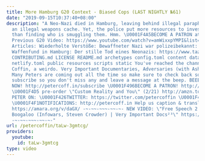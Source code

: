 ```yaml
---
title: More Hamburg G20 Context - Biased Cops (LAST NIGHTLY №61)
date: "2019-09-15T10:37:40+08:00"
description: "A Neo-Nazi died in Hamburg, leaving behind illegal paraphernalia and
  an illegal weapons cache. Yet, the police put more resources to investigating protesters
  than finding who is smuggling them. Hmm. \U0001F4A5BECOME A PATRON at http://patreon.com/petercoffin
  Previous G20 Video: https://www.youtube.com/watch?v=amWixxpYMPI&list=PL9oHQnEByWyXEbQEZI_7u2RY3nGSsagkR
  Articles: Wiederholte Verstöße: Bewaffneter Nazi war polizeibekannt: https://www.taz.de/Wiederholte-Verstoesse/!5433300/
  Waffenfund in Hamburg: Der stille Tod eines Neonazis: https://www.taz.de/Waffenfund-in-Hamburg/!5433015/
  CONTRIBUTING.md LICENSE README.md archetypes config.toml content data i18n layouts
  netlify.toml public resources scripts static You've reached the channel of Peter
  Coffin, a weirdo. Very Important Documentaries, Adversaries (with Ashleigh!) and
  Many Peters are coming out all the time so make sure to check back soon. Please
  subscribe so you don't miss any and leave a message at the beep. BEEEEEEEEEP. \U0001F4FASubscribe
  NOW! http://petercoff.in/subscribe \U0001F496BECOME A PATRON! http://patreon.com/petercoffin
  \U0001F4D5 pre-order \"Custom Reality and You\" (2/21) http://amzn.to/2FEsqJR FOLLOW
  PETER ON: \U0001F426TWITTER: https://twitter.com/petercoffin \U0001F4F0MEDIUM: https://medium.com/@petercoffin
  \U0001F4F1NOTIFICATIONS: http://petercoff.in Help us caption & translate this video!
  https://amara.org/v/daGX/ -~-~~-~~~-~~-~- NEW VIDEO: \"Free Speech 2: Censorship
  Boogaloo (Infowars, Steven Crowder) | Very Important Docs²³\" https://www.youtube.com/watch?v=SlFdykutQ0g&list=PL9oHQnEByWyXObkJN9YYQS9hxBjpN8RLG
  -~-~~-~~~-~~-~-"
url: /petercoffin/taLw-3gmtcg/
providers:
  youtube:
    id: taLw-3gmtcg
type: video
---
```

